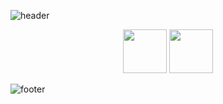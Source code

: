 ![header](https://capsule-render.vercel.app/api?type=rounded&color=849daa&height=150&section=header&text=Hi👋%20I'm%20Jieun&fontSize=40&fontColor=e2dddb&animation=fadeIn)

<div align=center>
    <p>
      <img height="70vw" src="http://mazassumnida.wtf/api/v2/generate_badge?boj=skysun102">
      <img height="70vw" src="https://github-readme-stats.vercel.app/api?username=3jieun3&show_icons=true&theme=calm">
    </p>
</div>

![footer](https://capsule-render.vercel.app/api?type=rounded&color=849daa&height=50&section=footer&text=IAMANAUTHOR&fontSize=10&fontColor=e2dddb)